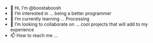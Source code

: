 - 👋 Hi, I’m @boostaboosh
- 👀 I’m interested in ... being a better programmer
- 🌱 I’m currently learning ... Processing
- 💞️ I’m looking to collaborate on ... cool projects that will add to my experience
- 📫 How to reach me ...

<!---
boostaboosh/boostaboosh is a ✨ special ✨ repository because its `README.md` (this file) appears on your GitHub profile.
You can click the Preview link to take a look at your changes.
--->
